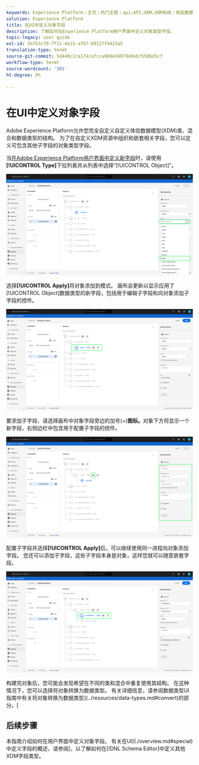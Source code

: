 ```yaml
---
keywords: Experience Platform；主页；热门主题；api;API;XDM;XDM系统；体验数据模型；数据模型；ui；工作区；对象；字段；
solution: Experience Platform
title: 在UI中定义对象字段
description: 了解如何在Experience Platform用户界面中定义对象类型字段。
topic-legacy: user guide
exl-id: 5b7b3cf0-7f11-4e15-af87-09127f4423a5
translation-type: tm+mt
source-git-commit: 5d449c1ca174cafcca988e9487940eb7550bd5cf
workflow-type: tm+mt
source-wordcount: '301'
ht-degree: 0%

---
```


# 在UI中定义对象字段

Adobe Experience Platform允许您完全自定义自定义体验数据模型(XDM)类、混合和数据类型的结构。 为了在自定义XDM资源中组织和嵌套相关字段，您可以定义可包含其他子字段的对象类型字段。

当[在Adobe Experience Platform用户界面中定义新字段](./overview.md#define)时，请使用&#x200B;**[!UICONTROL Type]**&#x200B;下拉列表并从列表中选择“[!UICONTROL Object]”。

![](../../images/ui/fields/special/object.png)

选择&#x200B;**[!UICONTROL Apply]**&#x200B;将对象添加到模式。 画布会更新以显示应用了[!UICONTROL Object]数据类型的新字段，包括用于编辑子字段和向对象添加子字段的控件。

![](../../images/ui/fields/special/object-applied.png)

要添加子字段，请选择画布中对象字段旁边的加号(+)**图标。**&#x200B;对象下方将显示一个新字段，右侧边栏中包含用于配置子字段的控件。

![](../../images/ui/fields/special/object-add-field.png)

配置子字段并选择&#x200B;**[!UICONTROL Apply]**&#x200B;后，可以继续使用同一进程向对象添加字段。 您还可以添加子字段，这些子字段本身是对象，这样您就可以随意嵌套字段。

![](../../images/ui/fields/special/object-nested.png)

构建完对象后，您可能会发现希望在不同的类和混合中重复使用其结构。 在这种情况下，您可以选择将对象转换为数据类型。 有关详细信息，请参阅数据类型UI指南中有关将对象转换为数据类型](../resources/data-types.md#convert)的部分。[

## 后续步骤

本指南介绍如何在用户界面中定义对象字段。 有关在UI](./overview.md#special)中定义字段的概述，请参阅[，以了解如何在[!DNL Schema Editor]中定义其他XDM字段类型。
